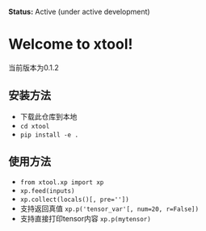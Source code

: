 **Status:** Active (under active development)

Welcome to xtool! 
==================================
当前版本为0.1.2

## 安装方法
- 下载此仓库到本地
- ```cd xtool```
- ```pip install -e .```

## 使用方法
- ```from xtool.xp import xp```
- ```xp.feed(inputs)```
- ```xp.collect(locals()[, pre=''])```
- 支持返回真值
```xp.p('tensor_var'[, num=20, r=False])```
- 支持直接打印tensor内容
```xp.p(mytensor)```
